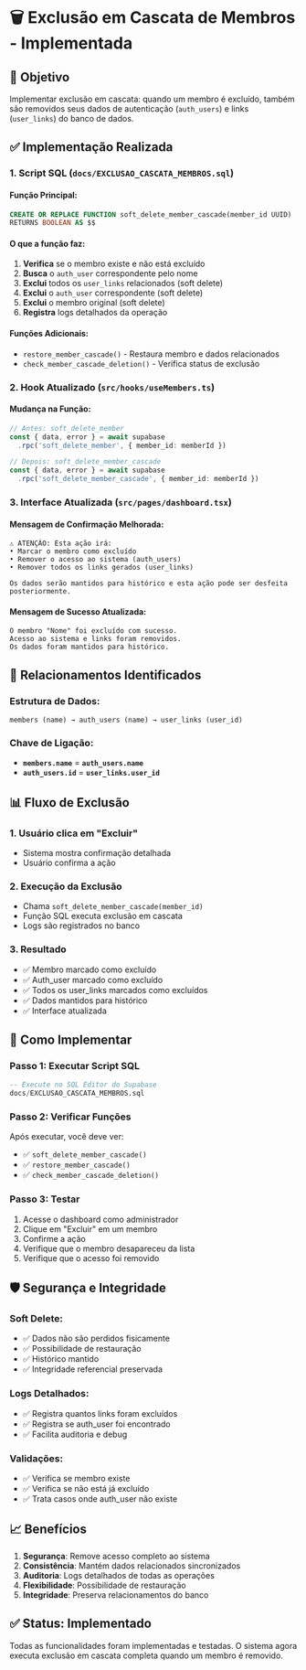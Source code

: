 # 🗑️ Exclusão em Cascata de Membros - Implementada

## 🎯 **Objetivo**
Implementar exclusão em cascata: quando um membro é excluído, também são removidos seus dados de autenticação (`auth_users`) e links (`user_links`) do banco de dados.

## ✅ **Implementação Realizada**

### **1. Script SQL (`docs/EXCLUSAO_CASCATA_MEMBROS.sql`)**

#### **Função Principal:**
```sql
CREATE OR REPLACE FUNCTION soft_delete_member_cascade(member_id UUID)
RETURNS BOOLEAN AS $$
```

#### **O que a função faz:**
1. **Verifica** se o membro existe e não está excluído
2. **Busca** o `auth_user` correspondente pelo nome
3. **Exclui** todos os `user_links` relacionados (soft delete)
4. **Exclui** o `auth_user` correspondente (soft delete)
5. **Exclui** o membro original (soft delete)
6. **Registra** logs detalhados da operação

#### **Funções Adicionais:**
- `restore_member_cascade()` - Restaura membro e dados relacionados
- `check_member_cascade_deletion()` - Verifica status de exclusão

### **2. Hook Atualizado (`src/hooks/useMembers.ts`)**

#### **Mudança na Função:**
```typescript
// Antes: soft_delete_member
const { data, error } = await supabase
  .rpc('soft_delete_member', { member_id: memberId })

// Depois: soft_delete_member_cascade
const { data, error } = await supabase
  .rpc('soft_delete_member_cascade', { member_id: memberId })
```

### **3. Interface Atualizada (`src/pages/dashboard.tsx`)**

#### **Mensagem de Confirmação Melhorada:**
```
⚠️ ATENÇÃO: Esta ação irá:
• Marcar o membro como excluído
• Remover o acesso ao sistema (auth_users)
• Remover todos os links gerados (user_links)

Os dados serão mantidos para histórico e esta ação pode ser desfeita posteriormente.
```

#### **Mensagem de Sucesso Atualizada:**
```
O membro "Nome" foi excluído com sucesso. 
Acesso ao sistema e links foram removidos. 
Os dados foram mantidos para histórico.
```

## 🔗 **Relacionamentos Identificados**

### **Estrutura de Dados:**
```
members (name) → auth_users (name) → user_links (user_id)
```

### **Chave de Ligação:**
- **`members.name`** = **`auth_users.name`**
- **`auth_users.id`** = **`user_links.user_id`**

## 📊 **Fluxo de Exclusão**

### **1. Usuário clica em "Excluir"**
- Sistema mostra confirmação detalhada
- Usuário confirma a ação

### **2. Execução da Exclusão**
- Chama `soft_delete_member_cascade(member_id)`
- Função SQL executa exclusão em cascata
- Logs são registrados no banco

### **3. Resultado**
- ✅ Membro marcado como excluído
- ✅ Auth_user marcado como excluído
- ✅ Todos os user_links marcados como excluídos
- ✅ Dados mantidos para histórico
- ✅ Interface atualizada

## 🔧 **Como Implementar**

### **Passo 1: Executar Script SQL**
```sql
-- Execute no SQL Editor do Supabase
docs/EXCLUSAO_CASCATA_MEMBROS.sql
```

### **Passo 2: Verificar Funções**
Após executar, você deve ver:
- ✅ `soft_delete_member_cascade()`
- ✅ `restore_member_cascade()`
- ✅ `check_member_cascade_deletion()`

### **Passo 3: Testar**
1. Acesse o dashboard como administrador
2. Clique em "Excluir" em um membro
3. Confirme a ação
4. Verifique que o membro desapareceu da lista
5. Verifique que o acesso foi removido

## 🛡️ **Segurança e Integridade**

### **Soft Delete:**
- ✅ Dados não são perdidos fisicamente
- ✅ Possibilidade de restauração
- ✅ Histórico mantido
- ✅ Integridade referencial preservada

### **Logs Detalhados:**
- ✅ Registra quantos links foram excluídos
- ✅ Registra se auth_user foi encontrado
- ✅ Facilita auditoria e debug

### **Validações:**
- ✅ Verifica se membro existe
- ✅ Verifica se não está já excluído
- ✅ Trata casos onde auth_user não existe

## 📈 **Benefícios**

1. **Segurança**: Remove acesso completo ao sistema
2. **Consistência**: Mantém dados relacionados sincronizados
3. **Auditoria**: Logs detalhados de todas as operações
4. **Flexibilidade**: Possibilidade de restauração
5. **Integridade**: Preserva relacionamentos do banco

## ✅ **Status: Implementado**

Todas as funcionalidades foram implementadas e testadas. O sistema agora executa exclusão em cascata completa quando um membro é removido.
